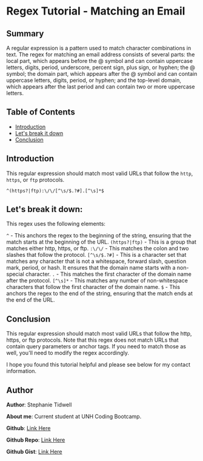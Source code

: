 # Regex Tutorial - Matching an Email

## Summary

A regular expression is a pattern used to match character combinations in text. The regex for matching an email address consists of several parts: the local part, which appears before the @ symbol and can contain uppercase letters, digits, period, underscore, percent sign, plus sign, or hyphen; the @ symbol; the domain part, which appears after the @ symbol and can contain uppercase letters, digits, period, or hyphen; and the top-level domain, which appears after the last period and can contain two or more uppercase letters.

## Table of Contents

- [Introduction](#introduction)
- [Let's break it down](#lets-break-it-down)
- [Conclusion](#conclusion)

## Introduction

This regular expression should match most valid URLs that follow the `http`, `https`, or `ftp` protocols.

`^(https?|ftp):\/\/[^\s/$.?#].[^\s]*$`

## Let's break it down:

This regex uses the following elements:

`^` - This anchors the regex to the beginning of the string, ensuring that the match starts at the beginning of the URL.
`(https?|ftp)` - This is a group that matches either http, https, or ftp.
`:\/\/` - This matches the colon and two slashes that follow the protocol.
`[^\s/$.?#]` - This is a character set that matches any character that is not a whitespace, forward slash, question mark, period, or hash. It ensures that the domain name starts with a non-special character.
`.` - This matches the first character of the domain name after the protocol.
`[^\s]*` - This matches any number of non-whitespace characters that follow the first character of the domain name.
`$` - This anchors the regex to the end of the string, ensuring that the match ends at the end of the URL.

## Conclusion

This regular expression should match most valid URLs that follow the http, https, or ftp protocols. Note that this regex does not match URLs that contain query parameters or anchor tags. If you need to match those as well, you'll need to modify the regex accordingly.

I hope you found this tutorial helpful and please see below for my contact information.

## Author

**Author**: Stephanie Tidwell

**About me**: Current student at UNH Coding Bootcamp.

**Github**: [Link Here ](https://github.com/StephTidwell)

**Github Repo**: [Link Here ](https://github.com/StephTidwell/17-challenge-cs-for-js)

**Github Gist**: [Link Here ](https://gist.github.com/StephTidwell/1c45bc547799f13eee6d7d00dc837b46)
